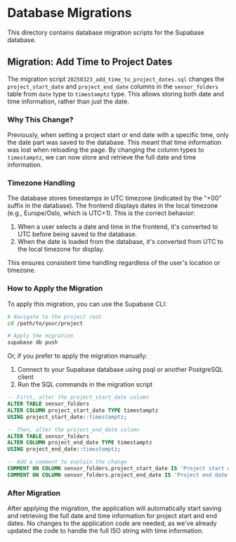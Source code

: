 # Database Migrations

This directory contains database migration scripts for the Supabase database.

## Migration: Add Time to Project Dates

The migration script `20250323_add_time_to_project_dates.sql` changes the `project_start_date` and `project_end_date` columns in the `sensor_folders` table from `date` type to `timestamptz` type. This allows storing both date and time information, rather than just the date.

### Why This Change?

Previously, when setting a project start or end date with a specific time, only the date part was saved to the database. This meant that time information was lost when reloading the page. By changing the column types to `timestamptz`, we can now store and retrieve the full date and time information.

### Timezone Handling

The database stores timestamps in UTC timezone (indicated by the "+00" suffix in the database). The frontend displays dates in the local timezone (e.g., Europe/Oslo, which is UTC+1). This is the correct behavior:

1. When a user selects a date and time in the frontend, it's converted to UTC before being saved to the database.
2. When the date is loaded from the database, it's converted from UTC to the local timezone for display.

This ensures consistent time handling regardless of the user's location or timezone.

### How to Apply the Migration

To apply this migration, you can use the Supabase CLI:

```bash
# Navigate to the project root
cd /path/to/your/project

# Apply the migration
supabase db push
```

Or, if you prefer to apply the migration manually:

1. Connect to your Supabase database using psql or another PostgreSQL client
2. Run the SQL commands in the migration script

```sql
-- First, alter the project_start_date column
ALTER TABLE sensor_folders 
ALTER COLUMN project_start_date TYPE timestamptz 
USING project_start_date::timestamptz;

-- Then, alter the project_end_date column
ALTER TABLE sensor_folders 
ALTER COLUMN project_end_date TYPE timestamptz 
USING project_end_date::timestamptz;

-- Add a comment to explain the change
COMMENT ON COLUMN sensor_folders.project_start_date IS 'Project start date and time (timestamp with timezone)';
COMMENT ON COLUMN sensor_folders.project_end_date IS 'Project end date and time (timestamp with timezone)';
```

### After Migration

After applying the migration, the application will automatically start saving and retrieving the full date and time information for project start and end dates. No changes to the application code are needed, as we've already updated the code to handle the full ISO string with time information.